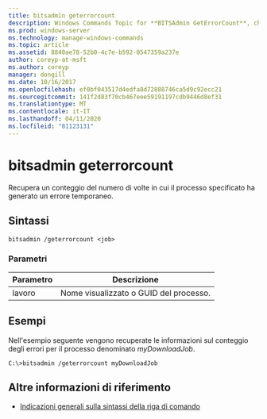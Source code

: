 ```yaml
---
title: bitsadmin geterrorcount
description: Windows Commands Topic for **BITSAdmin GetErrorCount**, che recupera un conteggio del numero di volte in cui il processo specificato ha generato un errore temporaneo.
ms.prod: windows-server
ms.technology: manage-windows-commands
ms.topic: article
ms.assetid: 8840ae78-52b0-4c7e-b592-0547359a237e
author: coreyp-at-msft
ms.author: coreyp
manager: dongill
ms.date: 10/16/2017
ms.openlocfilehash: ef0bf043517d4edfa8d72888746ca5d9c92ecc21
ms.sourcegitcommit: 141f2d83f70cb467eee59191197cdb9446d8ef31
ms.translationtype: MT
ms.contentlocale: it-IT
ms.lasthandoff: 04/11/2020
ms.locfileid: "81123131"
---
```

# <a name="bitsadmin-geterrorcount"></a>bitsadmin geterrorcount

Recupera un conteggio del numero di volte in cui il processo specificato ha generato un errore temporaneo.

## <a name="syntax"></a>Sintassi

```
bitsadmin /geterrorcount <job>
```

### <a name="parameters"></a>Parametri

| Parametro | Descrizione |
| -------------- | -------------- |
| lavoro | Nome visualizzato o GUID del processo. |

## <a name="examples"></a><a name=BKMK_examples></a>Esempi

Nell'esempio seguente vengono recuperate le informazioni sul conteggio degli errori per il processo denominato *myDownloadJob*.

```
C:\>bitsadmin /geterrorcount myDownloadJob
```

## <a name="additional-references"></a>Altre informazioni di riferimento

- [Indicazioni generali sulla sintassi della riga di comando](command-line-syntax-key.md)
